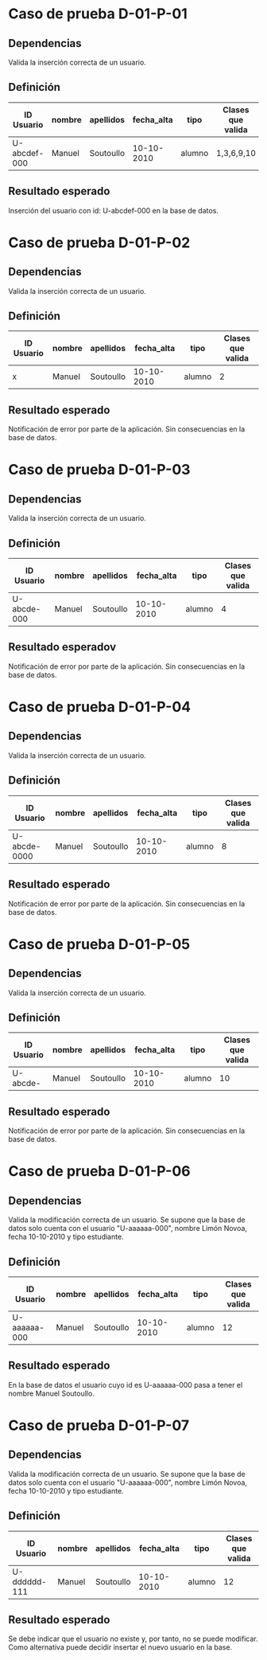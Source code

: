 # Caso de prueba D-01-P-01
## Dependencias
Valida la inserción correcta de un usuario.
## Definición
|ID Usuario | nombre | apellidos | fecha_alta | tipo |Clases que valida|
|--|--|--|--|--|--|
|U-abcdef-000 | Manuel | Soutoullo | 10-10-2010 | alumno |1,3,6,9,10|
## Resultado esperado
Inserción del usuario con id: U-abcdef-000 en la base de datos.

# Caso de prueba D-01-P-02
## Dependencias
Valida la inserción correcta de un usuario.
## Definición
|ID Usuario | nombre | apellidos | fecha_alta | tipo |Clases que valida|
|--|--|--|--|--|--|
|x | Manuel | Soutoullo | 10-10-2010 | alumno |2|
## Resultado esperado
Notificación de error por parte de la aplicación. Sin consecuencias en la base de datos.

# Caso de prueba D-01-P-03
## Dependencias
Valida la inserción correcta de un usuario.
## Definición
|ID Usuario | nombre | apellidos | fecha_alta | tipo |Clases que valida|
|--|--|--|--|--|--|
|U-abcde-000 | Manuel | Soutoullo | 10-10-2010 | alumno |4|
## Resultado esperadov
Notificación de error por parte de la aplicación. Sin consecuencias en la base de datos.

# Caso de prueba D-01-P-04
## Dependencias
Valida la inserción correcta de un usuario.
## Definición
|ID Usuario | nombre | apellidos | fecha_alta | tipo |Clases que valida|
|--|--|--|--|--|--|
|U-abcde-0000 | Manuel | Soutoullo | 10-10-2010 | alumno |8|
## Resultado esperado
Notificación de error por parte de la aplicación. Sin consecuencias en la base de datos.

# Caso de prueba D-01-P-05
## Dependencias
Valida la inserción correcta de un usuario.
## Definición
|ID Usuario | nombre | apellidos | fecha_alta | tipo |Clases que valida|
|--|--|--|--|--|--|
|U-abcde- | Manuel | Soutoullo | 10-10-2010 | alumno |10|
## Resultado esperado
Notificación de error por parte de la aplicación. Sin consecuencias en la base de datos.

# Caso de prueba D-01-P-06
## Dependencias
Valida la modificación correcta de un usuario.
Se supone que la base de datos solo cuenta con el usuario "U-aaaaaa-000", nombre Limón Novoa, fecha 10-10-2010 y tipo estudiante.
## Definición
|ID Usuario | nombre | apellidos | fecha_alta | tipo |Clases que valida|
|--|--|--|--|--|--|
|U-aaaaaa-000 | Manuel | Soutoullo | 10-10-2010 | alumno |12|
## Resultado esperado
En la base de datos el usuario cuyo id es U-aaaaaa-000 pasa a tener el nombre Manuel Soutoullo.

# Caso de prueba D-01-P-07
## Dependencias
Valida la modificación correcta de un usuario.
Se supone que la base de datos solo cuenta con el usuario "U-aaaaaa-000", nombre Limón Novoa, fecha 10-10-2010 y tipo estudiante.
## Definición
|ID Usuario | nombre | apellidos | fecha_alta | tipo |Clases que valida|
|--|--|--|--|--|--|
|U-dddddd-111 | Manuel | Soutoullo | 10-10-2010 | alumno |12|
## Resultado esperado
Se debe indicar que el usuario no existe y, por tanto, no se puede modificar.
Como alternativa puede decidir insertar el nuevo usuario en la base.